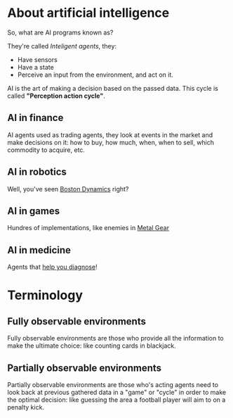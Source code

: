 # About artificial intelligence

So, what are AI programs known as?

They're called *Inteligent agents*, they:

- Have sensors
- Have a state
- Perceive an input from the environment, and act on it.

AI is the art of making a decision based on the passed data. This cycle is called **"Perception action cycle"**.

## AI in finance

AI agents used as trading agents, they look at events in the market and make decisions on it: how to buy, how much, when, when to sell, which commodity to acquire, etc.

## AI in robotics

Well, you've seen [Boston Dynamics](https://www.youtube.com/watch?v=rVlhMGQgDkY) right?

## AI in games

Hundres of implementations, like enemies in [Metal Gear](https://www.youtube.com/watch?v=hCgCjPYi27Q)

## AI in medicine

Agents that [help you diagnose](http://www.openclinical.org/aiinmedicine.html)!

# Terminology

## Fully observable environments

Fully observable environments are those who provide all the information to make the ultimate choice: like counting cards in blackjack.

## Partially observable environments

Partially observable environments are those who's acting agents need to look back at previous gathered data in a "game" or "cycle" in order to make the optimal decision: like guessing the area a football player will aim to on a penalty kick.


